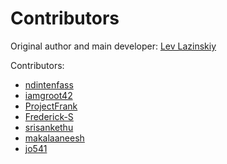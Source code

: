 # Contributors

Original author and main developer: [Lev Lazinskiy](https://github.com/levlaz)

Contributors:

* [ndintenfass](https://github.com/ndintenfass)
* [iamgroot42](https://github.com/iamgroot42)
* [ProjectFrank](https://github.com/ProjectFrank)
* [Frederick-S](https://github.com/Frederick-S)
* [srisankethu](https://github.com/srisankethu)
* [makalaaneesh](https://github.com/makalaaneesh)
* [jo541](https://github.com/jo541)
